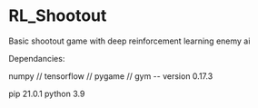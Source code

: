 # RL_Shootout
Basic shootout game with deep reinforcement learning enemy ai 


Dependancies:

numpy //
tensorflow //
pygame //
gym  -- version 0.17.3

pip 21.0.1
python 3.9
